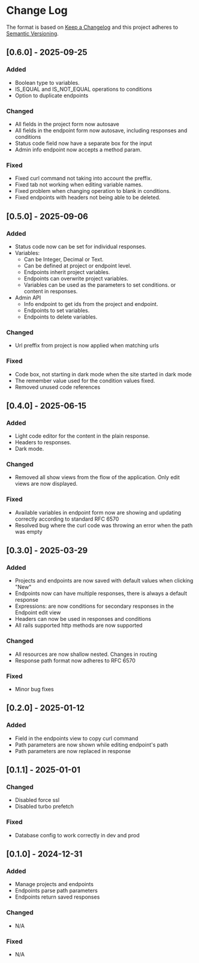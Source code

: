 # Change Log

The format is based on [Keep a Changelog](http://keepachangelog.com/)
and this project adheres to [Semantic Versioning](http://semver.org/).

## [0.6.0] - 2025-09-25

### Added

- Boolean type to variables.
- IS_EQUAL and IS_NOT_EQUAL operations to conditions
- Option to duplicate endpoints

### Changed

- All fields in the project form now autosave
- All fields in the endpoint form now autosave, including responses
and conditions
- Status code field now have a separate box for the input
- Admin info endpoint now accepts a method param.

### Fixed

- Fixed curl command not taking into account the preffix.
- Fixed tab not working when editing variable names.
- Fixed problem when changing operation to blank in conditions.
- Fixed endpoints with headers not being able to be deleted.

## [0.5.0] - 2025-09-06

### Added

- Status code now can be set for individual responses.
- Variables:
  - Can be Integer, Decimal or Text.
  - Can be defined at project or endpoint level.
  - Endpoints inherit project variables.
  - Endpoints can overwrite project variables.
  - Variables can be used as the parameters to set conditions.
  or content in responses.
- Admin API
  - Info endpoint to get ids from the project and endpoint.
  - Endpoints to set variables.
  - Endpoints to delete variables.

### Changed

- Url preffix from project is now applied when matching 
urls

### Fixed

- Code box, not starting in dark mode when the site started in
dark mode
- The remember value used for the condition values fixed.
- Removed unused code references

## [0.4.0] - 2025-06-15

### Added

- Light code editor for the content in the plain response.
- Headers to responses.
- Dark mode.

### Changed

- Removed all show views from the flow of the application. Only 
edit views are now displayed.

### Fixed

- Available variables in endpoint form now are showing and updating
correctly according to standard RFC 6570
- Resolved bug where the curl code was throwing an error when the 
path was empty

## [0.3.0] - 2025-03-29

### Added

- Projects and endpoints are now saved with default values when clicking
"New"
- Endpoints now can have multiple responses, there is always a default
response
- Expressions: are now conditions for secondary responses in the Endpoint
edit view
- Headers can now be used in responses and conditions
- All rails supported http methods are now supported

### Changed

- All resources are now shallow nested. Changes in routing
- Response path format now adheres to RFC 6570

### Fixed

- Minor bug fixes

## [0.2.0] - 2025-01-12

### Added 

- Field in the endpoints view to copy curl command
- Path parameters are now shown while editing endpoint's path
- Path parameters are now replaced in response

## [0.1.1] - 2025-01-01

### Changed

- Disabled force ssl
- Disabled turbo prefetch

### Fixed

- Database config to work correctly in dev and prod

## [0.1.0] - 2024-12-31

### Added

- Manage projects and endpoints
- Endpoints parse path parameters
- Endpoints return saved responses

### Changed

- N/A

### Fixed

- N/A